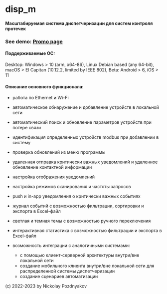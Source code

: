 # disp_m

#### Масштабируемая система диспетчеризации для систем контроля протечек

### See demo: [Promo page](https://teploluxe.help/disp)

#### Поддерживаемые ОС:
Desktop: Windows > 10 (arm, x64-86), Linux Debian based (any 64-bit), macOS > El Capitan (10.12.2, limited by IEEE 802),
Beta: Android > 6, iOS > 11

#### Описание основного функционала:
- работа по Ethernet и Wi-Fi 
- автоматическое обнаружение и добавление устройств в локальной сети
- автоматический поиск и обновление параметров устройств при потере связи
- идентификация определенных устройств modbus при добавлении в систему
- проверка обновлений из меню программы
- удаленная отправка критически важных уведомлений и удаленное обновление контактной информации
- настройка отображения уведомлений
- настройка режимов сканирования и частоты запросов
- push и in-app уведомления о критически важных событиях
- журнал событий с возможностью фильтрации, сортировки и экспорта в Excel-файл
- светлая и темная темы с возможностью ручного переключения
- интерактивная статистика с возможностью фильтрации и экспорта в Excel-файл

- возможность интеграции с аналогичными системами:
  * с помощью клиент-серверной архитектуры внутри/вне локальной сети
  * создание мобильного клиента внутри/вне локальной сети для распределенной системы диспетчеризации
  * создание сценариев автоматизации
  
(c) 2022-2023 by Nickolay Pozdnyakov
